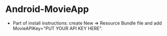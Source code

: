 # Android-MovieApp

* Part of install instructions: create New => Resource Bundle file and add MovieAPIKey="PUT YOUR API KEY HERE".
